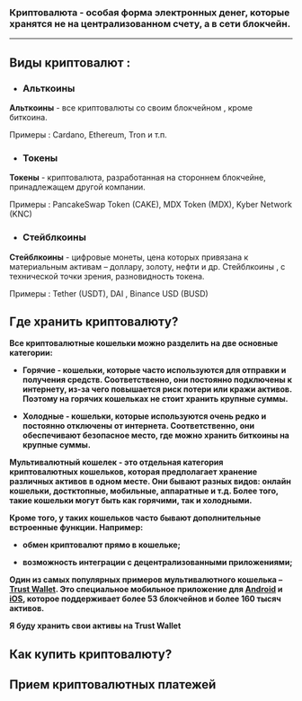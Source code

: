 ### Криптовалюта - особая форма электронных денег, которые хранятся не на централизованном счету, а в сети блокчейн.

---

## Виды криптовалют : ##


*    ### Альткоины 

**Альткоины** - все криптовалюты со своим блокчейном , кроме биткоина.

Примеры :
Cardano, Ethereum, Tron и т.п.

*    ### Токены


**Токены** - криптовалюта, разработанная на стороннем блокчейне, принадлежащем другой компании.

Примеры :
PancakeSwap Token (CAKE), MDX Token (MDX), Kyber Network (KNC)


*    ### Стейблкоины

**Стейблкоины** - цифровые монеты, цена которых привязана к материальным активам – доллару, золоту, нефти и др.
Стейблкоины , с технической точки зрения, разновидность токена. 

Примеры :
Tether (USDT), DAI , Binance USD (BUSD)


## Где хранить криптовалюту? ##

**Все криптовалютные кошельки можно разделить на две основные категории:**

*   **Горячие - кошельки, которые часто используются для отправки и получения средств. Соответственно, они постоянно подключены к интернету, из-за чего повышается риск потери или кражи активов. Поэтому на горячих кошельках не стоит хранить крупные суммы.**
  
*   **Холодные - кошельки, которые используются очень редко и постоянно отключены от интернета. Соответственно, они обеспечивают безопасное место, где можно хранить биткоины на крупные суммы.**


**Мультивалютный кошелек - это отдельная категория криптовалютных кошельков, которая предполагает хранение различных активов в одном месте. Они бывают разных видов: онлайн кошельки, достктопные, мобильные, аппаратные и т.д. Более того, такие кошельки могут быть как горячими, так и холодными.**

**Кроме того, у таких кошельков часто бывают дополнительные встроенные функции. Например:**

*  **обмен криптовалют прямо в кошельке;**

*  **возможность интеграции с децентрализованными приложениями;**

**Один из самых популярных примеров мультивалютного кошелька – [Trust Wallet](https://trustwallet.com/ru/). Это специальное мобильное приложение для [Android](https://play.google.com/store/apps/details?id=com.wallet.crypto.trustapp&hl=ru&gl=US) и [iOS](https://apps.apple.com/app/apple-store/id1288339409?mt=8), которое поддерживает более 53 блокчейнов и более 160 тысяч активов.**

**Я буду хранить свои активы на Trust Wallet**

  
## Как купить криптовалюту? ##

## Прием криптовалютных платежей ##


